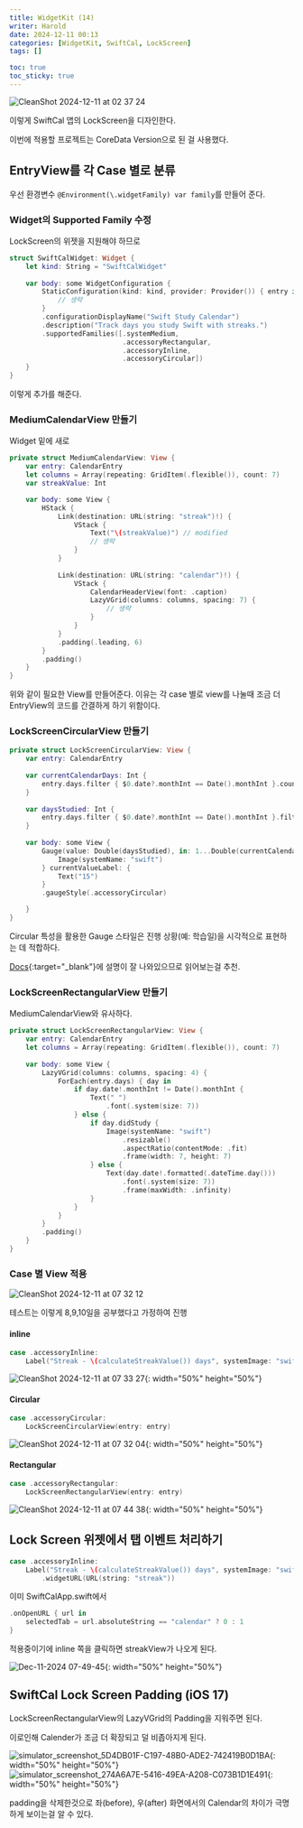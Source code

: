 ```yaml
---
title: WidgetKit (14)
writer: Harold
date: 2024-12-11 00:13
categories: [WidgetKit, SwiftCal, LockScreen]
tags: []

toc: true
toc_sticky: true
---
```


![CleanShot 2024-12-11 at 02 37 24](https://github.com/user-attachments/assets/98ea6bef-fc7f-44a2-b586-0a7712707e7f)

이렇게 SwiftCal 앱의 LockScreen을 디자인한다.

이번에 적용할 프로젝트는 CoreData Version으로 된 걸 사용했다.

## EntryView를 각 Case 별로 분류

우선 환경변수 `@Environment(\.widgetFamily) var family`를 만들어 준다.

### Widget의 Supported Family 수정

LockScreen의 위젯을 지원해야 하므로

```swift
struct SwiftCalWidget: Widget {
    let kind: String = "SwiftCalWidget"
    
    var body: some WidgetConfiguration {
        StaticConfiguration(kind: kind, provider: Provider()) { entry in
            // 생략
        }
        .configurationDisplayName("Swift Study Calendar")
        .description("Track days you study Swift with streaks.")
        .supportedFamilies([.systemMedium,
                            .accessoryRectangular,
                            .accessoryInline,
                            .accessoryCircular])
    }
}
```

이렇게 추가를 해준다.

### MediumCalendarView 만들기

Widget 밑에 새로 

```swift
private struct MediumCalendarView: View {
    var entry: CalendarEntry
    let columns = Array(repeating: GridItem(.flexible()), count: 7)
    var streakValue: Int

    var body: some View {
        HStack {
            Link(destination: URL(string: "streak")!) {
                VStack {
                    Text("\(streakValue)") // modified
                    // 생략
                }
            }
            
            Link(destination: URL(string: "calendar")!) {
                VStack {
                    CalendarHeaderView(font: .caption)
                    LazyVGrid(columns: columns, spacing: 7) {
                        // 생략
                    }
                }
            }
            .padding(.leading, 6)
        }
        .padding()
    }
}
```

위와 같이 필요한 View를 만들어준다. 이유는 각 case 별로 view를 나눌때 조금 더 EntryView의 코드를 간결하게 하기 위함이다.

### LockScreenCircularView 만들기

```swift
private struct LockScreenCircularView: View {
    var entry: CalendarEntry
    
    var currentCalendarDays: Int {
        entry.days.filter { $0.date?.monthInt == Date().monthInt }.count
    }
    
    var daysStudied: Int {
        entry.days.filter { $0.date?.monthInt == Date().monthInt }.filter { $0.didStudy }.count
    }
    
    var body: some View {
        Gauge(value: Double(daysStudied), in: 1...Double(currentCalendarDays)) {
            Image(systemName: "swift")
        } currentValueLabel: {
            Text("15")
        }
        .gaugeStyle(.accessoryCircular)

    }
}
```

Circular 특성을 활용한 Gauge 스타일은 진행 상황(예: 학습일)을 시각적으로 표현하는 데 적합하다.

[Docs](https://developer.apple.com/documentation/swiftui/gauge){:target="_blank"}에 설명이 잘 나와있으므로 읽어보는걸 추천.

### LockScreenRectangularView 만들기

MediumCalendarView와 유사하다.

```swift
private struct LockScreenRectangularView: View {
    var entry: CalendarEntry
    let columns = Array(repeating: GridItem(.flexible()), count: 7)
    
    var body: some View {
        LazyVGrid(columns: columns, spacing: 4) {
            ForEach(entry.days) { day in
                if day.date!.monthInt != Date().monthInt {
                    Text(" ")
                        .font(.system(size: 7))
                } else {
                    if day.didStudy {
                        Image(systemName: "swift")
                            .resizable()
                            .aspectRatio(contentMode: .fit)
                            .frame(width: 7, height: 7)
                    } else {
                        Text(day.date!.formatted(.dateTime.day()))
                            .font(.system(size: 7))
                            .frame(maxWidth: .infinity)                        
                    }
                }
            }
        }
        .padding()
    }
}
```

### Case 별 View 적용

![CleanShot 2024-12-11 at 07 32 12](https://github.com/user-attachments/assets/4ee7db26-6df5-4621-a365-3541d2280355)

테스트는 이렇게 8,9,10일을 공부했다고 가정하여 진행

#### inline

```swift
case .accessoryInline:
    Label("Streak - \(calculateStreakValue()) days", systemImage: "swift")
```

![CleanShot 2024-12-11 at 07 33 27](https://github.com/user-attachments/assets/0d192ee3-0200-4bfb-a1c3-9e12282b5173){: width="50%" height="50%"} 


#### Circular

```swift
case .accessoryCircular:
    LockScreenCircularView(entry: entry)
```

![CleanShot 2024-12-11 at 07 32 04](https://github.com/user-attachments/assets/f6ee8d6d-8d24-4b28-8869-0894896191ff){: width="50%" height="50%"} 

#### Rectangular

```swift
case .accessoryRectangular:
    LockScreenRectangularView(entry: entry)
```

![CleanShot 2024-12-11 at 07 44 38](https://github.com/user-attachments/assets/9019f47b-0fd2-4ea1-99a8-1e0da0a79534){: width="50%" height="50%"} 

## Lock Screen 위젯에서 탭 이벤트 처리하기

```swift
case .accessoryInline:
    Label("Streak - \(calculateStreakValue()) days", systemImage: "swift")
        .widgetURL(URL(string: "streak"))
```

이미 SwiftCalApp.swift에서

```swift
.onOpenURL { url in
    selectedTab = url.absoluteString == "calendar" ? 0 : 1
}
```

적용중이기에 inline 쪽을 클릭하면 streakView가 나오게 된다.

![Dec-11-2024 07-49-45](https://github.com/user-attachments/assets/c3287fa3-0100-467f-b175-994e30bdfc44){: width="50%" height="50%"} 

## SwiftCal Lock Screen Padding (iOS 17)

LockScreenRectangularView의 LazyVGrid의 Padding을 지워주면 된다.

이로인해 Calender가 조금 더 확장되고 덜 비좁아지게 된다.

![simulator_screenshot_5D4DB01F-C197-48B0-ADE2-742419B0D1BA](https://github.com/user-attachments/assets/99e07b15-a894-4cef-86e0-01268a2367a2){: width="50%" height="50%"}![simulator_screenshot_274A6A7E-5416-49EA-A208-C073B1D1E491](https://github.com/user-attachments/assets/e377c030-e744-4ef8-983f-cdc56263eda4){: width="50%" height="50%"} 

padding을 삭제한것으로 좌(before), 우(after) 화면에서의 Calendar의 차이가 극명하게 보이는걸 알 수 있다.
